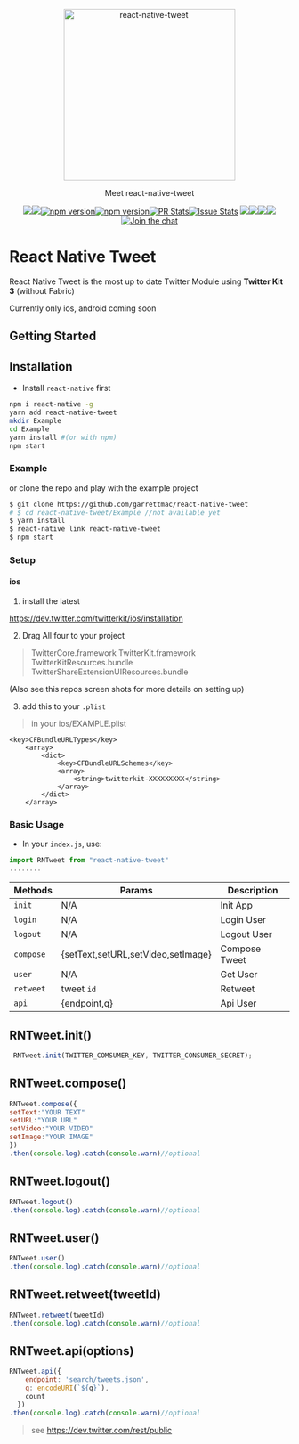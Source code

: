 <p align="center"><img alt="react-native-tweet" src="snapshots/react-native-tweet/react-native-tweet.jpg" width="308"></p><p align="center">Meet react-native-tweet</p><p align="center"><a href="http://standardjs.com/"><img  src="https://img.shields.io/badge/code style-standard-brightgreen.svg?style=flat-square"></a><a href="http://standardjs.com/"><img  src="https://img.shields.io/github/downloads/atom/atom/latest/total.svg"></a><a href="https://npmjs.org/package/react-native-tweet"><img alt="npm version" src="http://img.shields.io/npm/v/react-native-tweet.svg?style=flat-square"></a><a href="https://npmjs.org/package/react-native-tweet"><img alt="npm version" src="http://img.shields.io/npm/dm/react-native-tweet.svg?style=flat-square"></a><a href="https://github.com/garrettmac/react-native-tweet/pulls?q=is:pr is:closed"><img alt="PR Stats" src="https://img.shields.io/issuestats/i/github/garrettmac/react-native-tweet.svg?style=flat-square"></a><a href="https://github.com/garrettmac/react-native-tweet/issues?q=is:issue is:closed"><img alt="Issue Stats" src="https://img.shields.io/issuestats/p/github/garrettmac/react-native-tweet.svg" style="flat-square"></a>   <a><img  src="https://img.shields.io/github/forks/garrettmac/react-native-tweet.svg"/></a><a><img  src="https://img.shields.io/github/stars/garrettmac/react-native-tweet.svg"/></a><a><img  src="https://img.shields.io/badge/license-MIT-blue.svg"/><a><img  src="https://img.shields.io/twitter/url/https/github.com/garrettmac/react-native-tweet.svg?style=social"></a><a href="https://gitter.im/garrettmac/react-native-tweet?utm_source=badge&utm_medium=badge&utm_campaign=pr-badge&utm_content=badge"><img alt="Join the chat" src="https://badges.gitter.im/garrettmac/react-native-tweet.svg"></a></p>

# React Native Tweet


React Native Tweet is the most up to date Twitter Module using **Twitter Kit 3** (without Fabric)

Currently only ios, android coming soon

## Getting Started

## Installation

- Install `react-native` first

```bash
npm i react-native -g
yarn add react-native-tweet
mkdir Example
cd Example
yarn install #(or with npm)
npm start
```


### Example

or clone the repo and play with the example project

```bash
$ git clone https://github.com/garrettmac/react-native-tweet
# $ cd react-native-tweet/Example //not available yet
$ yarn install
$ react-native link react-native-tweet
$ npm start
```
### Setup

#### ios

1. install the latest

https://dev.twitter.com/twitterkit/ios/installation


2. Drag All four to your project
> TwitterCore.framework
> TwitterKit.framework
> TwitterKitResources.bundle
> TwitterShareExtensionUIResources.bundle

(Also see this repos screen shots for more details on setting up)

3. add this to your `.plist`

> in your ios/EXAMPLE.plist

```
<key>CFBundleURLTypes</key>
	<array>
		<dict>
			<key>CFBundleURLSchemes</key>
			<array>
				<string>twitterkit-XXXXXXXXX</string>
			</array>
		</dict>
	</array>
```



### Basic Usage

- In your `index.js`, use:

```jsx
import RNTweet from "react-native-tweet"
........
```








| Methods  | Params   | Description |
|------------------|------------------|------------------|
| `init` | N/A | Init App |
| `login` | N/A | Login User |
| `logout` | N/A | Logout User |
| `compose` | {setText,setURL,setVideo,setImage} | Compose Tweet  |
| `user` | N/A | Get User  |
| `retweet` | tweet `id` | Retweet  |
| `api` | {endpoint,q}| Api User |









## RNTweet.init()
```jsx
 RNTweet.init(TWITTER_COMSUMER_KEY, TWITTER_CONSUMER_SECRET);


```
## RNTweet.compose()
```jsx
RNTweet.compose({
setText:"YOUR TEXT"
setURL:"YOUR URL"
setVideo:"YOUR VIDEO"
setImage:"YOUR IMAGE"
})
.then(console.log).catch(console.warn)//optional

```
## RNTweet.logout()
```jsx
RNTweet.logout()
.then(console.log).catch(console.warn)//optional

```
## RNTweet.user()
```jsx
RNTweet.user()
.then(console.log).catch(console.warn)//optional

```
## RNTweet.retweet(tweetId)
```jsx
RNTweet.retweet(tweetId)
.then(console.log).catch(console.warn)//optional
```



## RNTweet.api(options)


```jsx
RNTweet.api({
    endpoint: 'search/tweets.json',
    q: encodeURI(`${q}`),
    count
  })
.then(console.log).catch(console.warn)//optional
  ```

  > see https://dev.twitter.com/rest/public
